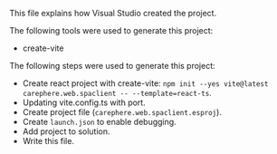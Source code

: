 This file explains how Visual Studio created the project.

The following tools were used to generate this project:
- create-vite

The following steps were used to generate this project:
- Create react project with create-vite: `npm init --yes vite@latest carephere.web.spaclient -- --template=react-ts`.
- Updating vite.config.ts with port.
- Create project file (`carephere.web.spaclient.esproj`).
- Create `launch.json` to enable debugging.
- Add project to solution.
- Write this file.
